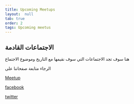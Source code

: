 ```yaml
---
title: Upcoming Meetups
layout:  null
tab: true
order: 2
tags: Upcoming meetus
---
```


## الاجتماعات القادمة

هنا سوف تجد الاجتماعات التي سوف نقيمها مع التاريخ وموضوع الاجتماع

الرجاء متابعة صفحاتنا على

[Meetup](https://www.meetup.com/OWASP-Sanaa-Chapter/)

[facebook](facebook.com/owaspsanaa/)

[twitter](https://twitter.com/owaspsanaa)
